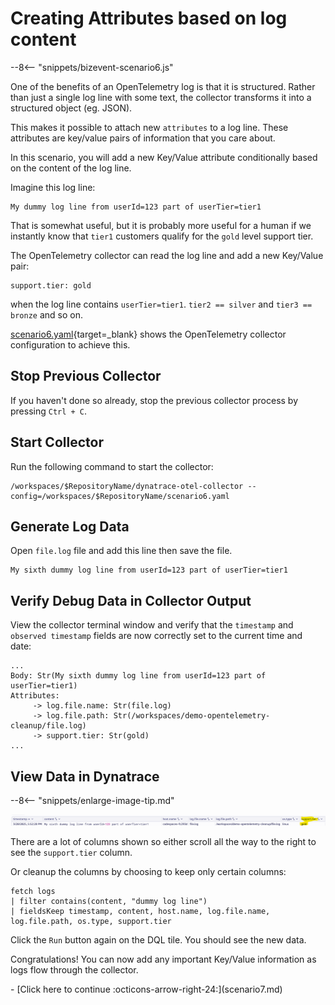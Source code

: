 # Creating Attributes based on log content

--8<-- "snippets/bizevent-scenario6.js"

One of the benefits of an OpenTelemetry log is that it is structured. Rather than just a single log line with some text, the collector transforms it into a structured object (eg. JSON).

This makes it possible to attach new `attributes` to a log line. These attributes are key/value pairs of information that you care about.

In this scenario, you will add a new Key/Value attribute conditionally based on the content of the log line.

Imagine this log line:

```
My dummy log line from userId=123 part of userTier=tier1
```

That is somewhat useful, but it is probably more useful for a human if we instantly know that `tier1` customers qualify for the `gold` level support tier.

The OpenTelemetry collector can read the log line and add a new Key/Value pair:
```
support.tier: gold
```

when the log line contains `userTier=tier1`. `tier2 == silver` and `tier3 == bronze` and so on.

[scenario6.yaml](https://github.com/Dynatrace/demo-opentelemetry-cleanup/blob/main/scenario6.yaml){target=_blank} shows the OpenTelemetry collector configuration to achieve this.

## Stop Previous Collector

If you haven't done so already, stop the previous collector process by pressing `Ctrl + C`.

## Start Collector

Run the following command to start the collector:

``` { "name": "[background] run otel collector scenario 6" }
/workspaces/$RepositoryName/dynatrace-otel-collector --config=/workspaces/$RepositoryName/scenario6.yaml
```

## Generate Log Data

Open `file.log` file and add this line then save the file.

```
My sixth dummy log line from userId=123 part of userTier=tier1
```

## Verify Debug Data in Collector Output

View the collector terminal window and verify that the `timestamp` and `observed timestamp` fields are now correctly set to the current time and date:

```
...
Body: Str(My sixth dummy log line from userId=123 part of userTier=tier1)
Attributes:
     -> log.file.name: Str(file.log)
     -> log.file.path: Str(/workspaces/demo-opentelemetry-cleanup/file.log)
     -> support.tier: Str(gold)
...
```

## View Data in Dynatrace

--8<-- "snippets/enlarge-image-tip.md"

![scenario5 dynatrace results](images/scenario6-dql.png)

There are a lot of columns shown so either scroll all the way to the right to see the `support.tier` column.

Or cleanup the columns by choosing to keep only certain columns:

```
fetch logs
| filter contains(content, "dummy log line")
| fieldsKeep timestamp, content, host.name, log.file.name, log.file.path, os.type, support.tier
```

Click the `Run` button again on the DQL tile. You should see the new data.

Congratulations! You can now add any important Key/Value information as logs flow through the collector.

<div class="grid cards" markdown>
- [Click here to continue :octicons-arrow-right-24:](scenario7.md)
</div>
